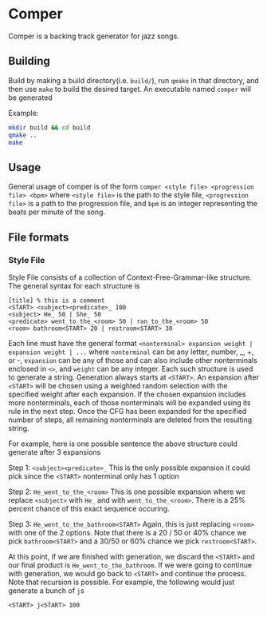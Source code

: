 # Comper

Comper is a backing track generator for jazz songs.

## Building

Build by making a build directory(i.e. `build/`), run `qmake` in that directory, and then use `make` to build the desired target. An executable named `comper` will be generated

Example:

```bash
mkdir build && cd build
qmake ..
make
```

## Usage
General usage of comper is of the form `comper <style file> <progression file> <bpm>` where `<style file>` is the path to the style file, `<progression file>` is a path to the progression file, and `bpm` is an integer representing the beats per minute of the song.

## File formats
### Style File
Style File consists of a collection of Context-Free-Grammar-like structure. The general syntax for each structure is
```
[title] % this is a comment
<START> <subject><predicate>_ 100
<subject> He_ 50 | She_ 50
<predicate> went_to_the_<room> 50 | ran_to_the_<room> 50
<room> bathroom<START> 20 | restroom<START> 30
```

Each line must have the general format `<nonterminal> expansion weight | expansion weight | ...` where `nonterminal` can be any letter, number, _, +, or -, `expansion` can be any of those and can also include other nonterminals enclosed in `<>`, and `weight` can be any integer. Each such structure is used to generate a string. Generation always starts at `<START>`. An expansion after `<START>` will be chosen using a weighted random selection with the specified weight after each expansion. If the chosen expansion includes more nonterminals, each of those nonterminals will be expanded using its rule in the next step. Once the CFG has been expanded for the specified number of steps, all remaining nonterminals are deleted from the resulting string.

For example, here is one possible sentence the above structure could generate after 3 expansions 

Step 1: `<subject><predicate>_` This is the only possible expansion it could pick since the `<START>` nonterminal only has 1 option 

Step 2: `He_went_to_the_<room>` This is one possible expansion where we replace `<subject>` with `He_` and <predicate> with `went_to_the_<room>`. There is a 25% percent chance of this exact sequence occuring.

Step 3: `He_went_to_the_bathroom<START>` Again, this is just replacing `<room>` with one of the 2 options. Note that there is a 20 / 50 or 40% chance we pick `bathroom<START>` and a 30/50 or 60% chance we pick `restroom<START>`.

At this point, if we are finished with generation, we discard the `<START>` and our final product is `He_went_to_the_bathroom`. If we were going to continue with generation, we would go back to `<START>` and continue the process. \
Note that recursion is possible. For example, the following would just generate a bunch of `j`s
```
<START> j<START> 100
```
